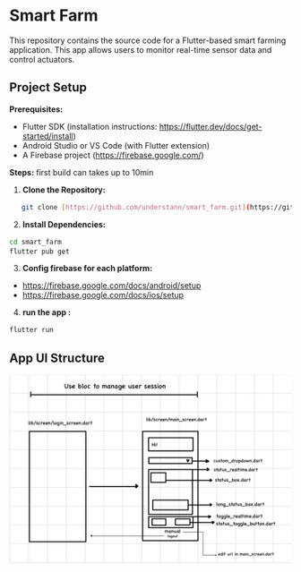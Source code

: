 # Smart Farm

This repository contains the source code for a Flutter-based smart farming application. This app allows users to monitor real-time sensor data and control actuators.

## Project Setup

**Prerequisites:**

* Flutter SDK (installation instructions: https://flutter.dev/docs/get-started/install)
* Android Studio or VS Code (with Flutter extension)
* A Firebase project (https://firebase.google.com/)

**Steps:**
first build can takes up to 10min

1. **Clone the Repository:**
``` bash
   git clone [https://github.com/understann/smart_farm.git](https://github.com/understann/smart_farm.git)
```

2. **Install Dependencies:**
``` bash
cd smart_farm
flutter pub get
```
3. **Config firebase for each platform:**
- https://firebase.google.com/docs/android/setup
- https://firebase.google.com/docs/ios/setup

4. **run the app :**
``` bash
flutter run
```

## App UI Structure
![UI structure](./assets/UIStructure.jpeg)
